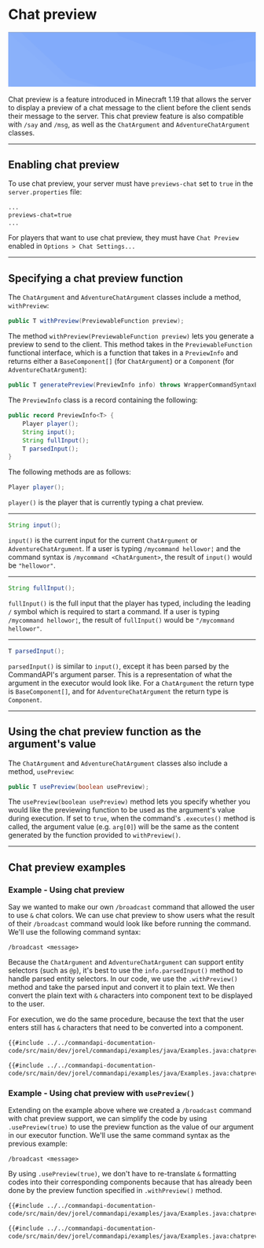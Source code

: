 # Chat preview

![Chat preview](./images/chatpreview.gif)

Chat preview is a feature introduced in Minecraft 1.19 that allows the server to display a preview of a chat message to the client before the client sends their message to the server. This chat preview feature is also compatible with `/say` and `/msg`, as well as the `ChatArgument` and `AdventureChatArgument` classes.

-----

## Enabling chat preview

To use chat preview, your server must have `previews-chat` set to `true` in the `server.properties` file:

```properties
...
previews-chat=true
...
```

For players that want to use chat preview, they must have `Chat Preview` enabled in `Options > Chat Settings...`

-----

## Specifying a chat preview function

The `ChatArgument` and `AdventureChatArgument` classes include a method, `withPreview`:

```java
public T withPreview(PreviewableFunction preview);
```

The method `withPreview(PreviewableFunction preview)` lets you generate a preview to send to the client. This method takes in the `PreviewableFunction` functional interface, which is a function that takes in a `PreviewInfo` and returns either a `BaseComponent[]` (for `ChatArgument`) or a `Component` (for `AdventureChatArgument`):

```java
public T generatePreview(PreviewInfo info) throws WrapperCommandSyntaxException;
```

The `PreviewInfo` class is a record containing the following:

```java
public record PreviewInfo<T> {
    Player player();
    String input();
    String fullInput();
    T parsedInput();
}
```

The following methods are as follows:

```java
Player player();
```

`player()` is the player that is currently typing a chat preview.

-----

```java
String input();
```

`input()` is the current input for the current `ChatArgument` or `AdventureChatArgument`. If a user is typing `/mycommand hellowor¦` and the command syntax is `/mycommand <ChatArgument>`, the result of `input()` would be `"hellowor"`.

-----

```java
String fullInput();
```

`fullInput()` is the full input that the player has typed, including the leading `/` symbol which is required to start a command. If a user is typing `/mycommand hellowor¦`, the result of `fullInput()` would be `"/mycommand hellowor"`.

-----

```java
T parsedInput();
```

`parsedInput()` is similar to `input()`, except it has been parsed by the CommandAPI's argument parser. This is a representation of what the argument in the executor would look like. For a `ChatArgument` the return type is `BaseComponent[]`, and for `AdventureChatArgument` the return type is `Component`.

-----

## Using the chat preview function as the argument's value

The `ChatArgument` and `AdventureChatArgument` classes also include a method, `usePreview`:

```java
public T usePreview(boolean usePreview);
```

The `usePreview(boolean usePreview)` method lets you specify whether you would like the previewing function to be used as the argument's value during execution. If set to `true`, when the command's `.executes()` method is called, the argument value (e.g. `arg[0]`) will be the same as the content generated by the function provided to `withPreview()`.

-----

## Chat preview examples

<div class="example">

### Example - Using chat preview

Say we wanted to make our own `/broadcast` command that allowed the user to use `&` chat colors. We can use chat preview to show users what the result of their `/broadcast` command would look like before running the command. We'll use the following command syntax:

```mccmd
/broadcast <message>
```

Because the `ChatArgument` and `AdventureChatArgument` can support entity selectors (such as `@p`), it's best to use the `info.parsedInput()` method to handle parsed entity selectors. In our code, we use the `.withPreview()` method and take the parsed input and convert it to plain text. We then convert the plain text with `&` characters into component text to be displayed to the user.

For execution, we do the same procedure, because the text that the user enters still has `&` characters that need to be converted into a component.

<div class="multi-pre">

```java,Spigot
{{#include ../../commandapi-documentation-code/src/main/dev/jorel/commandapi/examples/java/Examples.java:chatpreviewspigot}}
```

```java,Paper
{{#include ../../commandapi-documentation-code/src/main/dev/jorel/commandapi/examples/java/Examples.java:chatpreviewadventure}}
```

</div>

</div>

<div class="example">

### Example - Using chat preview with `usePreview()`

Extending on the example above where we created a `/broadcast` command with chat preview support, we can simplify the code by using `.usePreview(true)` to use the preview function as the value of our argument in our executor function. We'll use the same command syntax as the previous example:

```mccmd
/broadcast <message>
```

By using `.usePreview(true)`, we don't have to re-translate `&` formatting codes into their corresponding components because that has already been done by the preview function specified in `.withPreview()` method.

<div class="multi-pre">

```java,Spigot
{{#include ../../commandapi-documentation-code/src/main/dev/jorel/commandapi/examples/java/Examples.java:chatpreviewspigotusepreview}}
```

```java,Paper
{{#include ../../commandapi-documentation-code/src/main/dev/jorel/commandapi/examples/java/Examples.java:chatpreviewadventureusepreview}}
```

</div>

</div>
